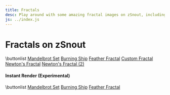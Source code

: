 ```yaml
---
title: Fractals
desc: Play around with some amazing fractal images on zSnout, including the Mandelbrot Set and Burning Ship, or create your own fractal!
js: ../index.js
---
```


# Fractals on zSnout

\buttonlist
[Mandelbrot Set](/mandelbrot/)
[Burning Ship](/burningship/)
[Feather Fractal](/feather/)
[Custom Fractal](/fractal/)
[Newton's Fractal](/newton/)
[Newton's Fractal (2)](/newton2/)

#### Instant Render (Experimental)

\buttonlist
[Mandelbrot Set](/mandelbrot/webgl/)
[Burning Ship](/burningship/webgl/)
[Feather Fractal](/feather/webgl/)

